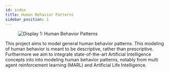 ```yaml
---
id: index
title: Human Behavior Patterns
sidebar_position: 1
---
```

<figure style={{ textAlign: 'center' }}>
  <img src="/img/display-1.jpg" alt="Display 1: Human Behavior Patterns" />
</figure>
This project aims to model general human behavior patterns. This modeling of human behavior is meant to be descriptive, rather than prescriptive. Furthermore we aim to integrate state-of-the-art Artificial Intelligence concepts into into modeling human behavior patterns, notably from multi agent reinforcement learning (MARL) and Artificial Life Intelligence.

